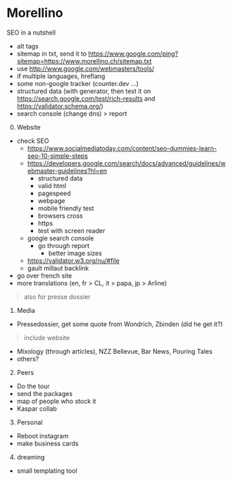 # Morellino

SEO in a nutshell
* alt tags
* sitemap in txt, send it to https://www.google.com/ping?sitemap=https://www.morellino.ch/sitemap.txt
* use  http://www.google.com/webmasters/tools/
* if multiple languages, hreflang
* some non-google tracker (counter.dev ...)
* structured data (with generator, then test it on https://search.google.com/test/rich-results and https://validator.schema.org/)
* search console (change dns) > report

0. Website
* check SEO
   * https://www.socialmediatoday.com/content/seo-dummies-learn-seo-10-simple-steps
   * https://developers.google.com/search/docs/advanced/guidelines/webmaster-guidelines?hl=en
        * structured data
        * valid html
        * pagespeed
        * webpage
        * mobile friendly test
        * browsers cross
        * https
        * test with screen reader
   * google search console
       * go through report
          * better image sizes
   * https://validator.w3.org/nu/#file
   * gault millaut backlink
* go over french site
* more translations (en, fr > CL, it > papa, jp > Arline)
> also for presse dossier

1. Media
* Pressedossier, get some quote from Wondrich, Zbinden (did he get it?)
> include website
* Mixology (through articles), NZZ Bellevue, Bar News, Pouring Tales
* others?

2. Peers
* Do the tour
* send the packages
* map of people who stock it
* Kaspar collab

3. Personal
* Reboot instagram
* make business cards

4. dreaming
* small templating tool
